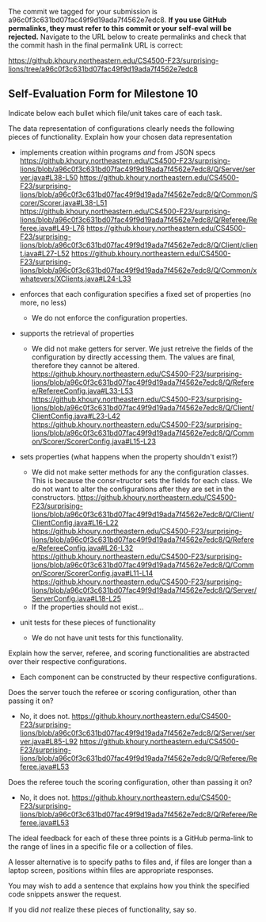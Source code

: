 The commit we tagged for your submission is a96c0f3c631bd07fac49f9d19ada7f4562e7edc8.
**If you use GitHub permalinks, they must refer to this commit or your self-eval will be rejected.**
Navigate to the URL below to create permalinks and check that the commit hash in the final permalink URL is correct:

https://github.khoury.northeastern.edu/CS4500-F23/surprising-lions/tree/a96c0f3c631bd07fac49f9d19ada7f4562e7edc8

## Self-Evaluation Form for Milestone 10

Indicate below each bullet which file/unit takes care of each task.

The data representation of configurations clearly needs the following
pieces of functionality. Explain how your chosen data representation 

- implements creation within programs _and_ from JSON specs 
 https://github.khoury.northeastern.edu/CS4500-F23/surprising-lions/blob/a96c0f3c631bd07fac49f9d19ada7f4562e7edc8/Q/Server/server.java#L38-L50
 https://github.khoury.northeastern.edu/CS4500-F23/surprising-lions/blob/a96c0f3c631bd07fac49f9d19ada7f4562e7edc8/Q/Common/Scorer/Scorer.java#L38-L51
 https://github.khoury.northeastern.edu/CS4500-F23/surprising-lions/blob/a96c0f3c631bd07fac49f9d19ada7f4562e7edc8/Q/Referee/Referee.java#L49-L76
 https://github.khoury.northeastern.edu/CS4500-F23/surprising-lions/blob/a96c0f3c631bd07fac49f9d19ada7f4562e7edc8/Q/Client/client.java#L27-L52
 https://github.khoury.northeastern.edu/CS4500-F23/surprising-lions/blob/a96c0f3c631bd07fac49f9d19ada7f4562e7edc8/Q/Common/xwhatevers/XClients.java#L24-L33

- enforces that each configuration specifies a fixed set of properties (no more, no less)
  - We do not enforce the configuration properties.

- supports the retrieval of properties 
  - We did not make getters for server. We just retreive the fields of the configuration by directly accessing them. The values are final, therefore they cannot be altered.
 https://github.khoury.northeastern.edu/CS4500-F23/surprising-lions/blob/a96c0f3c631bd07fac49f9d19ada7f4562e7edc8/Q/Referee/RefereeConfig.java#L33-L53
 https://github.khoury.northeastern.edu/CS4500-F23/surprising-lions/blob/a96c0f3c631bd07fac49f9d19ada7f4562e7edc8/Q/Client/ClientConfig.java#L23-L42
 https://github.khoury.northeastern.edu/CS4500-F23/surprising-lions/blob/a96c0f3c631bd07fac49f9d19ada7f4562e7edc8/Q/Common/Scorer/ScorerConfig.java#L15-L23

- sets properties (what happens when the property shouldn't exist?) 
  - We did not make setter methods for any the configuration classes. This is because the consr=tructor sets the fields for each class. We do not want to alter the configurations after they are set in the constructors.
 https://github.khoury.northeastern.edu/CS4500-F23/surprising-lions/blob/a96c0f3c631bd07fac49f9d19ada7f4562e7edc8/Q/Client/ClientConfig.java#L16-L22
 https://github.khoury.northeastern.edu/CS4500-F23/surprising-lions/blob/a96c0f3c631bd07fac49f9d19ada7f4562e7edc8/Q/Referee/RefereeConfig.java#L26-L32
 https://github.khoury.northeastern.edu/CS4500-F23/surprising-lions/blob/a96c0f3c631bd07fac49f9d19ada7f4562e7edc8/Q/Common/Scorer/ScorerConfig.java#L11-L14
 https://github.khoury.northeastern.edu/CS4500-F23/surprising-lions/blob/a96c0f3c631bd07fac49f9d19ada7f4562e7edc8/Q/Server/ServerConfig.java#L18-L25
  - If the properties should not exist...

- unit tests for these pieces of functionality
  - We do not have unit tests for this functionality.

Explain how the server, referee, and scoring functionalities are abstracted
over their respective configurations.
- Each component can be constructed by theur respective configurations.

Does the server touch the referee or scoring configuration, other than
passing it on?
  - No, it does not.
 https://github.khoury.northeastern.edu/CS4500-F23/surprising-lions/blob/a96c0f3c631bd07fac49f9d19ada7f4562e7edc8/Q/Server/server.java#L85-L92
 https://github.khoury.northeastern.edu/CS4500-F23/surprising-lions/blob/a96c0f3c631bd07fac49f9d19ada7f4562e7edc8/Q/Referee/Referee.java#L53

Does the referee touch the scoring configuration, other than passing
it on?
  - No, it does not.
 https://github.khoury.northeastern.edu/CS4500-F23/surprising-lions/blob/a96c0f3c631bd07fac49f9d19ada7f4562e7edc8/Q/Referee/Referee.java#L53

The ideal feedback for each of these three points is a GitHub
perma-link to the range of lines in a specific file or a collection of
files.

A lesser alternative is to specify paths to files and, if files are
longer than a laptop screen, positions within files are appropriate
responses.

You may wish to add a sentence that explains how you think the
specified code snippets answer the request.

If you did *not* realize these pieces of functionality, say so.

